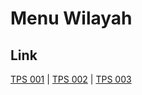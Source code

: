 # Menu Wilayah

## Link

[TPS 001](https://github.com/gigit-pemilu/pemilu-2024-17-bengkulu/tree/main/pilpres/hitung-suara/sub/17-bengkulu/sub/03-bengkulu-utara/sub/25-marga-sakti-sebelat/sub/2010-suka-negara/sub/001-tps)
 | 
[TPS 002](https://github.com/gigit-pemilu/pemilu-2024-17-bengkulu/tree/main/pilpres/hitung-suara/sub/17-bengkulu/sub/03-bengkulu-utara/sub/25-marga-sakti-sebelat/sub/2010-suka-negara/sub/002-tps)
 | 
[TPS 003](https://github.com/gigit-pemilu/pemilu-2024-17-bengkulu/tree/main/pilpres/hitung-suara/sub/17-bengkulu/sub/03-bengkulu-utara/sub/25-marga-sakti-sebelat/sub/2010-suka-negara/sub/003-tps)

